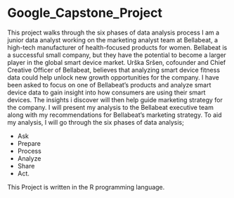 # Google_Capstone_Project
This project walks through the six phases of data analysis process
I am a junior data analyst working on the marketing analyst team at Bellabeat, a high-tech manufacturer of health-focused products for women. Bellabeat is a successful small company, but they have the potential to become a larger player in the global smart device market. Urška Sršen, cofounder and Chief Creative Officer of Bellabeat, believes that analyzing smart device fitness data could help unlock new growth opportunities for the company. I have been asked to focus on one of Bellabeat’s products and analyze smart device data to gain insight into how consumers are using their smart devices. The insights i discover will then help guide marketing strategy for the company. I will present my analysis to the Bellabeat executive team along with my recommendations for Bellabeat’s marketing strategy. To aid my analysis, I will go through the six phases of data analysis; 
* Ask
* Prepare
* Process
* Analyze
* Share
* Act.

This Project is written in the R programming language.
